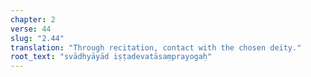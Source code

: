 ```yaml
---
chapter: 2
verse: 44
slug: "2.44"
translation: "Through recitation, contact with the chosen deity."
root_text: "svādhyāyād iṣṭadevatāsaṃprayogaḥ"
---
```


